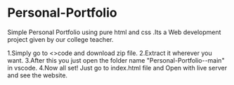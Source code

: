 # Personal-Portfolio
Simple Personal Portfolio using pure html and css .Its a Web development project given by our college teacher.

1.Simply go to <>code  and download zip file.
2.Extract it wherever you want.
3.After this you just open the folder name "Personal-Portfolio--main" in vscode.
4.Now all set! Just go to index.html file and Open with live server and see the website. 
